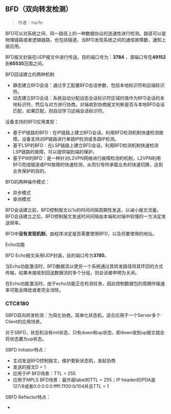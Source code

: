 ## BFD（双向转发检测）

> 作者：harfe

BFD可以对系统之间、同一路径上的一种数据协议的连通性进行检测。路径可以是物理链路或者逻辑链路，也包括隧道，当BFD发现系统之间的通信故障数，通知上层应用。

BFD报文封装在UDP报文中进行传送。目的端口号为：**3784** ，源端口号在**49152**到**65535**范围之间。

BFD回话建立的两种机制

- 静态建立BFD会话：通过手工配置BFD会话参数，包括本地标识符和远端标识符。
- 动态建立BFD会话：系统自动分配动态会话标识符区域的值作为BFD会话的本地标识符，然后与对方进行协商。对端收到协商报文判断是否与本地BFD会话匹配，如果匹配，则自动学习远端会话标识符。

设备支持的BFD应用类型：

- 基于IP链路的BFD：在IP链路上建立BFD会话，利用BFD检测机制快速检测故障。设备支持对IP链路进行单跳IP检测或多跳IP检测。
- 基于LSP的BFD：在LSP链路上建立BFD会话，利用BFD检测机制快速检测LSP链路的故障，可以提供端到端的保护。
- 基于PW的BFD：是一种针对L2VPN网络进行故障检测的机制，L2VPN利用BFD完成隧道或PW故障的快速检测，从而引导所承载业务的快速切换，达到业务保护的目的。

BFD的两种操作模式：

- 异步模式
- 查询模式

BFD会话建立前，BFD控制报文以1s的时间间隔周期性发送，以减小报文流量。BFD会话建立之后，BFD控制报文发送时间间隔由本端和对端中较慢的一方决定发送频率。

BFD中**没有发现机制**，由程序决定是否需要使用BFD，以及将要使用的地址。

Echo功能

BFD Echo报文采用UDP封装，目的端口号为**3785**。

当Echo功能激活时，BFD数据流以使另一个系统通过其转发路径将其环回的方式传输。如果未接收到回送数据流的多个分组，则会话被申明为关闭。

在Echo功能激活时，由于echo功能正在检测任务，因此控制数据包的周期传输速率可能会降低或者完全消除。



### CTC8180

SBFD双向转发检测：为简化协商，简单化状态机，适合应用于一个Server多个Client的应用场景。

对于SBFD，状态机没有init状态，只有down和up状态，即down收到up报文就会将状态置为up状态。

SBFD Initiator特点：

- 主动发送BFD控制报文，维护更新状态机，发起协商
- 发送的报文D = 1
- 应用于IP BFD场景：TTL = 255
- 应用于MPLS BFD场景：最外层label的TTL = 255；IP header的IPDA是127/8或者0:0:0:0:0:ffff:7f00:0/104并且TTL = 1

SBFD Reflector特点：

- ​